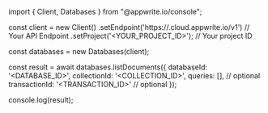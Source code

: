 import { Client, Databases } from "@appwrite.io/console";

const client = new Client()
    .setEndpoint('https://<REGION>.cloud.appwrite.io/v1') // Your API Endpoint
    .setProject('<YOUR_PROJECT_ID>'); // Your project ID

const databases = new Databases(client);

const result = await databases.listDocuments({
    databaseId: '<DATABASE_ID>',
    collectionId: '<COLLECTION_ID>',
    queries: [], // optional
    transactionId: '<TRANSACTION_ID>' // optional
});

console.log(result);
